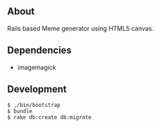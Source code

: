 ## About

Rails based Meme generator using HTML5 canvas.

## Dependencies

 * imagemagick

## Development

    $ ./bin/bootstrap
    $ bundle
    $ rake db:create db:migrate
